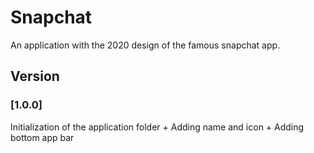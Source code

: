 # Snapchat
An application with the 2020 design of the famous snapchat app.

## Version

### [1.0.0] 
Initialization of the application folder + Adding name and icon + Adding bottom app bar